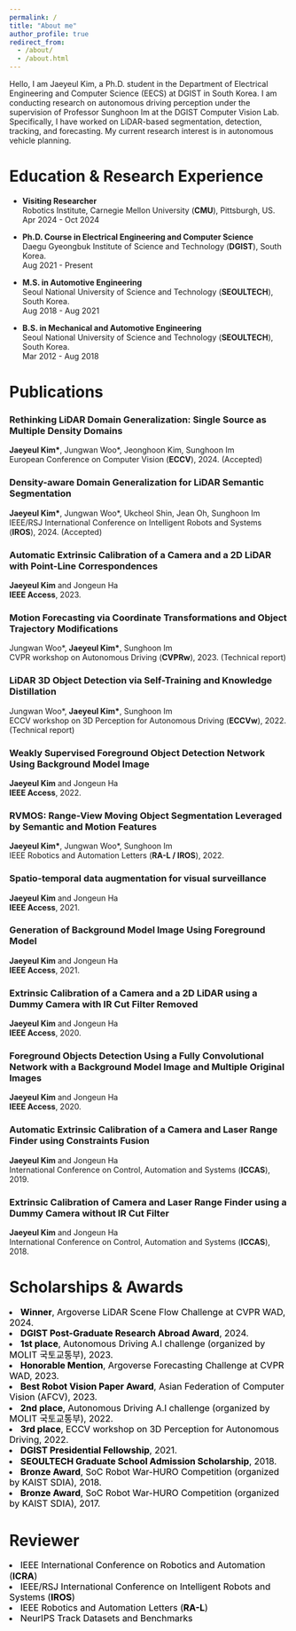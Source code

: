 ```yaml
---
permalink: /
title: "About me"
author_profile: true
redirect_from: 
  - /about/
  - /about.html
---
```


Hello, I am Jaeyeul Kim, a Ph.D. student in the Department of Electrical Engineering and Computer Science (EECS) at DGIST in South Korea.
I am conducting research on autonomous driving perception under the supervision of Professor Sunghoon Im at the DGIST Computer Vision Lab.
Specifically, I have worked on LiDAR-based segmentation, detection, tracking, and forecasting.
My current research interest is in autonomous vehicle planning.


Education & Research Experience
======
- **Visiting Researcher**<br>
Robotics Institute, Carnegie Mellon University (**CMU**), Pittsburgh, US.<br>
Apr 2024 - Oct 2024

- **Ph.D. Course in Electrical Engineering and Computer Science**<br>
Daegu Gyeongbuk Institute of Science and Technology (**DGIST**), South Korea.<br>
Aug 2021 - Present

- **M.S. in Automotive Engineering**<br>
Seoul National University of Science and Technology (**SEOULTECH**), South Korea.<br>
Aug 2018 - Aug 2021

- **B.S. in Mechanical and Automotive Engineering**<br>
Seoul National University of Science and Technology (**SEOULTECH**), South Korea.<br>
Mar 2012 - Aug 2018


Publications
======
### Rethinking LiDAR Domain Generalization: Single Source as Multiple Density Domains
**Jaeyeul Kim\***, Jungwan Woo\*, Jeonghoon Kim, Sunghoon Im<br>
European Conference on Computer Vision (**ECCV**), 2024. (Accepted)

### Density-aware Domain Generalization for LiDAR Semantic Segmentation
**Jaeyeul Kim\***, Jungwan Woo\*, Ukcheol Shin, Jean Oh, Sunghoon Im<br>
IEEE/RSJ International Conference on Intelligent Robots and Systems (**IROS**), 2024. (Accepted)

### Automatic Extrinsic Calibration of a Camera and a 2D LiDAR with Point-Line Correspondences
**Jaeyeul Kim** and Jongeun Ha<br>
**IEEE Access**, 2023.

### Motion Forecasting via Coordinate Transformations and Object Trajectory Modifications
Jungwan Woo\*, **Jaeyeul Kim\***, Sunghoon Im<br>
CVPR workshop on Autonomous Driving (**CVPRw**), 2023. (Technical report)

### LiDAR 3D Object Detection via Self-Training and Knowledge Distillation
Jungwan Woo\*, **Jaeyeul Kim\***, Sunghoon Im<br>
ECCV workshop on 3D Perception for Autonomous Driving (**ECCVw**), 2022. (Technical report)

### Weakly Supervised Foreground Object Detection Network Using Background Model Image
**Jaeyeul Kim** and Jongeun Ha<br>
**IEEE Access**, 2022.

### RVMOS: Range-View Moving Object Segmentation Leveraged by Semantic and Motion Features
**Jaeyeul Kim\***, Jungwan Woo\*, Sunghoon Im<br>
 IEEE Robotics and Automation Letters (**RA-L / IROS**), 2022. 

### Spatio-temporal data augmentation for visual surveillance
**Jaeyeul Kim** and Jongeun Ha<br>
**IEEE Access**, 2021.

### Generation of Background Model Image Using Foreground Model
**Jaeyeul Kim** and Jongeun Ha<br>
**IEEE Access**, 2021.

### Extrinsic Calibration of a Camera and a 2D LiDAR using a Dummy Camera with IR Cut Filter Removed
**Jaeyeul Kim** and Jongeun Ha<br>
**IEEE Access**, 2020.

### Foreground Objects Detection Using a Fully Convolutional Network with a Background Model Image and Multiple Original Images
**Jaeyeul Kim** and Jongeun Ha<br>
**IEEE Access**, 2020.

### Automatic Extrinsic Calibration of a Camera and Laser Range Finder using Constraints Fusion
**Jaeyeul Kim** and Jongeun Ha<br>
International Conference on Control, Automation and Systems (**ICCAS**), 2019.

### Extrinsic Calibration of Camera and Laser Range Finder using a Dummy Camera without IR Cut Filter
**Jaeyeul Kim** and Jongeun Ha<br>
International Conference on Control, Automation and Systems (**ICCAS**), 2018.


Scholarships & Awards
======
<ul style="margin: 0; padding: 0; list-style-position: inside;">
  <li style="line-height: 1.2;"><span style="font-size: 16px; color: black"><strong>Winner</strong>, Argoverse LiDAR Scene Flow Challenge at CVPR WAD, 2024.</span></li>
  <li style="line-height: 1.2;"><span style="font-size: 16px; color: black"><strong>DGIST Post-Graduate Research Abroad Award</strong>, 2024.</span></li>
  <li style="line-height: 1.2;"><span style="font-size: 16px; color: black"><strong>1st place</strong>, Autonomous Driving A.I challenge (organized by MOLIT 국토교통부), 2023.</span></li>
  <li style="line-height: 1.2;"><span style="font-size: 16px; color: black"><strong>Honorable Mention</strong>, Argoverse Forecasting Challenge at CVPR WAD, 2023.</span></li>
  <li style="line-height: 1.2;"><span style="font-size: 16px; color: black"><strong>Best Robot Vision Paper Award</strong>, Asian Federation of Computer Vision (AFCV), 2023.</span></li>
  <li style="line-height: 1.2;"><span style="font-size: 16px; color: black"><strong>2nd place</strong>, Autonomous Driving A.I challenge (organized by MOLIT 국토교통부), 2022. </span></li>
  <li style="line-height: 1.2;"><span style="font-size: 16px; color: black"><strong>3rd place</strong>, ECCV workshop on 3D Perception for Autonomous Driving, 2022. </span></li>
  <li style="line-height: 1.2;"><span style="font-size: 16px; color: black"><strong>DGIST Presidential Fellowship</strong>, 2021. </span></li>
  <li style="line-height: 1.2;"><span style="font-size: 16px; color: black"><strong>SEOULTECH Graduate School Admission Scholarship</strong>, 2018. </span></li>
  <li style="line-height: 1.2;"><span style="font-size: 16px; color: black"><strong>Bronze Award</strong>, SoC Robot War-HURO Competition (organized by KAIST SDIA), 2018. </span></li>
  <li style="line-height: 1.2;"><span style="font-size: 16px; color: black"><strong>Bronze Award</strong>, SoC Robot War-HURO Competition (organized by KAIST SDIA), 2017. </span></li>
</ul>

<div style="margin-bottom: 20px;"></div>

Reviewer
======
<ul style="margin: 0; padding: 0; list-style-position: inside;">
  <li style="line-height: 1.2;"><span style="font-size: 16px; color: black">IEEE International Conference on Robotics and Automation (<strong>ICRA</strong>)</span></li>
  <li style="line-height: 1.2;"><span style="font-size: 16px; color: black">IEEE/RSJ International Conference on Intelligent Robots and Systems (<strong>IROS</strong>)</span></li>
  <li style="line-height: 1.2;"><span style="font-size: 16px; color: black">IEEE Robotics and Automation Letters (<strong>RA-L</strong>)</span></li>
  <li style="line-height: 1.2;"><span style="font-size: 16px; color: black">NeurIPS Track Datasets and Benchmarks</span></li>
</ul>

<!-- 
- Winner, Argoverse LiDAR Scene Flow Challenge at CVPR WAD, 2024.
- DGIST Post-Graduate Research Abroad Award, 2024.
- 1st place, Autonomous Driving A.I challenge (organized by MOLIT 국토교통부), 2023.
- Honorable Mention, Argoverse Forecasting Challenge at CVPR WAD, 2023.
- Asian Federation of Computer Vision (AFCV) Best Robot Vision Paper Award, KRoC, 2023.
- 2nd place, Autonomous Driving A.I challenge (organized by MOLIT 국토교통부), 2022. 
- 3rd place, ECCV workshop on 3D Perception for Autonomous Driving, 2022.
- DGIST Presidential Fellowship, 2021.
- SEOULTECH Graduate School Admission Scholarship, 2018.
- Bronze Award, SoC Robot War-HURO Competition (organized by KAIST SDIA), 2018.
- Bronze Award, SoC Robot War-HURO Competition (organized by KAIST SDIA), 2017.
-->

<!-- 
- IEEE International Conference on Robotics and Automation (**ICRA**)
- IEEE/RSJ International Conference on Intelligent Robots and Systems (**IROS**)
- IEEE Robotics and Automation Letters (**RA-L**)
- NeurIPS Track Datasets and Benchmarks
-->

<!-- Site-wide configuration
------
The main configuration file for the site is in the base directory in [_config.yml](https://github.com/academicpages/academicpages.github.io/blob/master/_config.yml), which defines the content in the sidebars and other site-wide features. You will need to replace the default variables with ones about yourself and your site's github repository. The configuration file for the top menu is in [_data/navigation.yml](https://github.com/academicpages/academicpages.github.io/blob/master/_data/navigation.yml). For example, if you don't have a portfolio or blog posts, you can remove those items from that navigation.yml file to remove them from the header. 

Create content & metadata
------
For site content, there is one markdown file for each type of content, which are stored in directories like _publications, _talks, _posts, _teaching, or _pages. For example, each talk is a markdown file in the [_talks directory](https://github.com/academicpages/academicpages.github.io/tree/master/_talks). At the top of each markdown file is structured data in YAML about the talk, which the theme will parse to do lots of cool stuff. The same structured data about a talk is used to generate the list of talks on the [Talks page](https://academicpages.github.io/talks), each [individual page](https://academicpages.github.io/talks/2012-03-01-talk-1) for specific talks, the talks section for the [CV page](https://academicpages.github.io/cv), and the [map of places you've given a talk](https://academicpages.github.io/talkmap.html) (if you run this [python file](https://github.com/academicpages/academicpages.github.io/blob/master/talkmap.py) or [Jupyter notebook](https://github.com/academicpages/academicpages.github.io/blob/master/talkmap.ipynb), which creates the HTML for the map based on the contents of the _talks directory).

**Markdown generator**

I have also created [a set of Jupyter notebooks](https://github.com/academicpages/academicpages.github.io/tree/master/markdown_generator
) that converts a CSV containing structured data about talks or presentations into individual markdown files that will be properly formatted for the Academic Pages template. The sample CSVs in that directory are the ones I used to create my own personal website at stuartgeiger.com. My usual workflow is that I keep a spreadsheet of my publications and talks, then run the code in these notebooks to generate the markdown files, then commit and push them to the GitHub repository.

How to edit your site's GitHub repository
------
Many people use a git client to create files on their local computer and then push them to GitHub's servers. If you are not familiar with git, you can directly edit these configuration and markdown files directly in the github.com interface. Navigate to a file (like [this one](https://github.com/academicpages/academicpages.github.io/blob/master/_talks/2012-03-01-talk-1.md) and click the pencil icon in the top right of the content preview (to the right of the "Raw | Blame | History" buttons). You can delete a file by clicking the trashcan icon to the right of the pencil icon. You can also create new files or upload files by navigating to a directory and clicking the "Create new file" or "Upload files" buttons. 

Example: editing a markdown file for a talk
![Editing a markdown file for a talk](/images/editing-talk.png)

For more info
------
More info about configuring Academic Pages can be found in [the guide](https://academicpages.github.io/markdown/). The [guides for the Minimal Mistakes theme](https://mmistakes.github.io/minimal-mistakes/docs/configuration/) (which this theme was forked from) might also be helpful. -->
